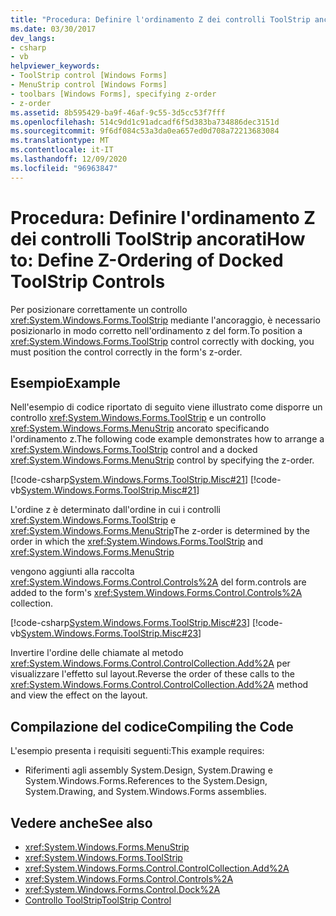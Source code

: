 ```yaml
---
title: "Procedura: Definire l'ordinamento Z dei controlli ToolStrip ancorati"
ms.date: 03/30/2017
dev_langs:
- csharp
- vb
helpviewer_keywords:
- ToolStrip control [Windows Forms]
- MenuStrip control [Windows Forms]
- toolbars [Windows Forms], specifying z-order
- z-order
ms.assetid: 8b595429-ba9f-46af-9c55-3d5cc53f7fff
ms.openlocfilehash: 514c9dd1c91adcadf6f5d383ba734886dec3151d
ms.sourcegitcommit: 9f6df084c53a3da0ea657ed0d708a72213683084
ms.translationtype: MT
ms.contentlocale: it-IT
ms.lasthandoff: 12/09/2020
ms.locfileid: "96963847"
---
```

# <a name="how-to-define-z-ordering-of-docked-toolstrip-controls"></a><span data-ttu-id="d7686-102">Procedura: Definire l'ordinamento Z dei controlli ToolStrip ancorati</span><span class="sxs-lookup"><span data-stu-id="d7686-102">How to: Define Z-Ordering of Docked ToolStrip Controls</span></span>
<span data-ttu-id="d7686-103">Per posizionare correttamente un controllo <xref:System.Windows.Forms.ToolStrip> mediante l'ancoraggio, è necessario posizionarlo in modo corretto nell'ordinamento z del form.</span><span class="sxs-lookup"><span data-stu-id="d7686-103">To position a <xref:System.Windows.Forms.ToolStrip> control correctly with docking, you must position the control correctly in the form's z-order.</span></span>  
  
## <a name="example"></a><span data-ttu-id="d7686-104">Esempio</span><span class="sxs-lookup"><span data-stu-id="d7686-104">Example</span></span>  
 <span data-ttu-id="d7686-105">Nell'esempio di codice riportato di seguito viene illustrato come disporre un controllo <xref:System.Windows.Forms.ToolStrip> e un controllo <xref:System.Windows.Forms.MenuStrip> ancorato specificando l'ordinamento z.</span><span class="sxs-lookup"><span data-stu-id="d7686-105">The following code example demonstrates how to arrange a <xref:System.Windows.Forms.ToolStrip> control and a docked <xref:System.Windows.Forms.MenuStrip> control by specifying the z-order.</span></span>  
  
 [!code-csharp[System.Windows.Forms.ToolStrip.Misc#21](~/samples/snippets/csharp/VS_Snippets_Winforms/System.Windows.Forms.ToolStrip.Misc/CS/Program.cs#21)]
 [!code-vb[System.Windows.Forms.ToolStrip.Misc#21](~/samples/snippets/visualbasic/VS_Snippets_Winforms/System.Windows.Forms.ToolStrip.Misc/VB/Program.vb#21)]  
  
 <span data-ttu-id="d7686-106">L'ordine z è determinato dall'ordine in cui i controlli <xref:System.Windows.Forms.ToolStrip> e <xref:System.Windows.Forms.MenuStrip></span><span class="sxs-lookup"><span data-stu-id="d7686-106">The z-order is determined by the order in which the <xref:System.Windows.Forms.ToolStrip> and <xref:System.Windows.Forms.MenuStrip></span></span>  
  
 <span data-ttu-id="d7686-107">vengono aggiunti alla raccolta <xref:System.Windows.Forms.Control.Controls%2A> del form.</span><span class="sxs-lookup"><span data-stu-id="d7686-107">controls are added to the form's <xref:System.Windows.Forms.Control.Controls%2A> collection.</span></span>  
  
 [!code-csharp[System.Windows.Forms.ToolStrip.Misc#23](~/samples/snippets/csharp/VS_Snippets_Winforms/System.Windows.Forms.ToolStrip.Misc/CS/Program.cs#23)]
 [!code-vb[System.Windows.Forms.ToolStrip.Misc#23](~/samples/snippets/visualbasic/VS_Snippets_Winforms/System.Windows.Forms.ToolStrip.Misc/VB/Program.vb#23)]  
  
 <span data-ttu-id="d7686-108">Invertire l'ordine delle chiamate al metodo <xref:System.Windows.Forms.Control.ControlCollection.Add%2A> per visualizzare l'effetto sul layout.</span><span class="sxs-lookup"><span data-stu-id="d7686-108">Reverse the order of these calls to the <xref:System.Windows.Forms.Control.ControlCollection.Add%2A> method and view the effect on the layout.</span></span>  
  
## <a name="compiling-the-code"></a><span data-ttu-id="d7686-109">Compilazione del codice</span><span class="sxs-lookup"><span data-stu-id="d7686-109">Compiling the Code</span></span>  
 <span data-ttu-id="d7686-110">L'esempio presenta i requisiti seguenti:</span><span class="sxs-lookup"><span data-stu-id="d7686-110">This example requires:</span></span>  
  
- <span data-ttu-id="d7686-111">Riferimenti agli assembly System.Design, System.Drawing e System.Windows.Forms.</span><span class="sxs-lookup"><span data-stu-id="d7686-111">References to the System.Design, System.Drawing, and System.Windows.Forms assemblies.</span></span>  
  
## <a name="see-also"></a><span data-ttu-id="d7686-112">Vedere anche</span><span class="sxs-lookup"><span data-stu-id="d7686-112">See also</span></span>

- <xref:System.Windows.Forms.MenuStrip>
- <xref:System.Windows.Forms.ToolStrip>
- <xref:System.Windows.Forms.Control.ControlCollection.Add%2A>
- <xref:System.Windows.Forms.Control.Controls%2A>
- <xref:System.Windows.Forms.Control.Dock%2A>
- [<span data-ttu-id="d7686-113">Controllo ToolStrip</span><span class="sxs-lookup"><span data-stu-id="d7686-113">ToolStrip Control</span></span>](toolstrip-control-windows-forms.md)
